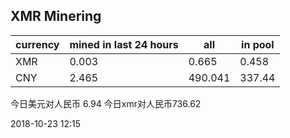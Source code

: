 ## XMR Minering

|currency|mined in last 24 hours|all|in pool|
|---|---|---|---|
|XMR|0.003|0.665|0.458|
|CNY|2.465|490.041|337.44|

今日美元对人民币 6.94	今日xmr对人民币736.62


2018-10-23 12:15